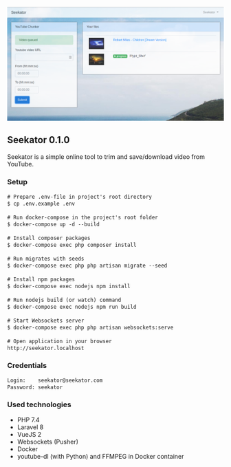 ![Seekator](https://raw.githubusercontent.com/dreeman/seekator/main/image.png)

## Seekator 0.1.0

Seekator is a simple online tool to trim and save/download video from YouTube.

### Setup

    # Prepare .env-file in project's root directory
    $ cp .env.example .env

    # Run docker-compose in the project's root folder
    $ docker-compose up -d --build

    # Install composer packages
    $ docker-compose exec php composer install

    # Run migrates with seeds
    $ docker-compose exec php php artisan migrate --seed

    # Install npm packages
    $ docker-compose exec nodejs npm install

    # Run nodejs build (or watch) command
    $ docker-compose exec nodejs npm run build

    # Start Websockets server
    $ docker-compose exec php php artisan websockets:serve

    # Open application in your browser 
    http://seekator.localhost

### Credentials
    
    Login:    seekator@seekator.com
    Password: seekator

### Used technologies

- PHP 7.4
- Laravel 8
- VueJS 2
- Websockets (Pusher)
- Docker
- youtube-dl (with Python) and FFMPEG in Docker container
